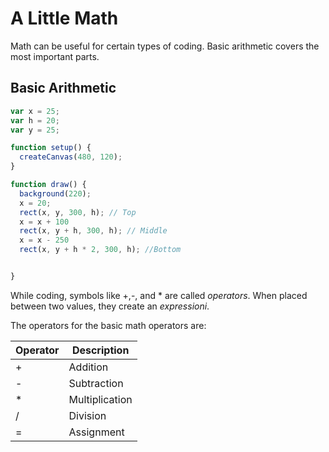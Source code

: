 # A Little Math

Math can be useful for certain types of coding. Basic arithmetic covers the most important parts. 

## Basic Arithmetic

```javascript
var x = 25;
var h = 20;
var y = 25;

function setup() {
  createCanvas(480, 120);
}

function draw() {
  background(220);
  x = 20;
  rect(x, y, 300, h); // Top
  x = x + 100
  rect(x, y + h, 300, h); // Middle
  x = x - 250
  rect(x, y + h * 2, 300, h); //Bottom


}
```

While coding, symbols like +,-, and * are called *operators*. When placed between two values, they create an *expressioni*.

The operators for the basic math operators are:

| Operator 	| Description    	|
|----------	|----------------	|
| +        	| Addition       	|
| -        	| Subtraction    	|
| *        	| Multiplication 	|
| /        	| Division       	|
| =        	| Assignment     	|

